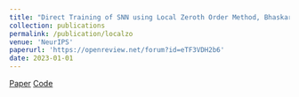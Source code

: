 ```yaml
---
title: "Direct Training of SNN using Local Zeroth Order Method, Bhaskar Mukhoty*, Velibor Bojkovic*, **William de Vazelhes**, Xiaohan Zhao, Giulia De Masi, Huan Xiong, Bin Gu"
collection: publications
permalink: /publication/localzo
venue: 'NeurIPS'
paperurl: 'https://openreview.net/forum?id=eTF3VDH2b6'
date: 2023-01-01
---
```

[Paper](https://openreview.net/forum?id=eTF3VDH2b6)
[Code](https://github.com/BhaskarMukhoty/LocalZO)